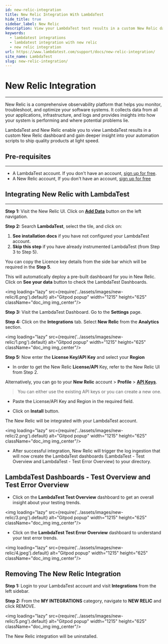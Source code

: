 ```yaml
---
id: new-relic-integration
title: New Relic Integration With LambdaTest
hide_title: true
sidebar_label: New Relic
description: View your LambdaTest test results in a custom New Relic dashboard. Gain deep insights into your automation scripts and identify gaps to ship quality products at light speed.
keywords:
  - lambdatest integrations
  - lambdatest integration with new relic
  - new relic integration 
url: https://www.lambdatest.com/support/docs/new-relic-integration/
site_name: LambdaTest
slug: new-relic-integration/
---
```


<script type="application/ld+json"
      dangerouslySetInnerHTML={{ __html: JSON.stringify({
       "@context": "https://schema.org",
        "@type": "BreadcrumbList",
        "itemListElement": [{
          "@type": "ListItem",
          "position": 1,
          "name": "LambdaTest",
          "item": "https://www.lambdatest.com"
        },{
          "@type": "ListItem",
          "position": 2,
          "name": "Support",
          "item": "https://www.lambdatest.com/support/docs/"
        },{
          "@type": "ListItem",
          "position": 3,
          "name": "New Relic Integration",
          "item": "https://www.lambdatest.com/support/docs/new-relic-integration/"
        }]
      })
    }}
></script>

# New Relic Integration
***

New Relic is a comprehensive observability platform that helps you monitor, troubleshoot, and optimize your software systems. It collects data from all your applications, infrastructure, and logs and provides insights into how your system is performing and where potential problems lie.

<div className="ytframe"> 
<div className="youtube" data-embed="dv1Dy7Ioc4E">
    <div className="play-button"></div>
</div>
</div>

LambdaTest and New Relic enable you to view LambdaTest results in a custom New Relic dashboard and gain deeper insight into your automation scripts to ship quality products at light speed.

## Pre-requisites
***

- A LambdaTest account. If you don't have an account, [sign up for free](https://accounts.lambdatest.com/register).
- A New Relic account, If you don't have an account, [sign up for free](https://newrelic.com/signup)

## Integrating New Relic with LambdaTest
***

**Step 1:** Visit the New Relic UI. Click on [**Add Data**](https://one.newrelic.com/marketplace) button on the left navigation.

**Step 2:** Search **LambdaTest**, select the tile, and click on:
  1. **See installation docs** if you have not configured your LambdaTest account.
  2. **Skip this step** if you have already instrumented LambdaTest (from Step 3 to Step 5).

You can copy the Licence key details from the side bar which will be required in the **Step 5**.

This will automatically deploy a pre-built dashboard for you in New Relic. Click on **See your data** button to check the LambdaTest Dashboards.

<img loading="lazy" src={require('../assets/images/new-relic/6.png').default} alt="Gitpod popup" width="1215" height="625" className="doc_img img_center"/><br/>

**Step 3:** Visit the LambdaTest Dashboard. Go to the **Settings** page.

**Step 4:** Click on the **Integrations** tab. Select **New Relic** from the **Analytics** section.

<img loading="lazy" src={require('../assets/images/new-relic/1.png').default} alt="Gitpod popup" width="1215" height="625" className="doc_img img_center"/><br/>

**Step 5:** Now enter the **License Key/API Key** and select your **Region**

- In order to get the New Relic **License/API** Key, refer to the New Relic UI from Step 2.

Alternatively, you can go to your **New Relic** account > **Profile** > [**API Keys**](https://one.newrelic.com/api-keys).

> You can either use the existing API keys or you can create a new one.

- Paste the License/API Key and Region in the required field.

- Click on **Install** button.

The New Relic will be integrated with your LambdaTest account.

<img loading="lazy" src={require('../assets/images/new-relic/2.png').default} alt="Gitpod popup" width="1215" height="625" className="doc_img img_center"/><br/>

- After successful integration, New Relic will trigger the log ingestion that will now create the LambdaTest dashboards (LambdaTest - Test Overview and LambdaTest - Test Error Overview) to your directory.

## LambdaTest Dashboards - Test Overview and Test Error Overview

- Click on the **LambdaTest Test Overview** dashboard to get an overall insight about your testing trends.

<img loading="lazy" src={require('../assets/images/new-relic/3.png').default} alt="Gitpod popup" width="1215" height="625" className="doc_img img_center"/><br/>

- Click on the **LambdaTest Test Error Overview** dashboard to understand your test error trends.

<img loading="lazy" src={require('../assets/images/new-relic/4.jpeg').default} alt="Gitpod popup" width="1215" height="625" className="doc_img img_center"/><br/>

## Removing The New Relic Integration

**Step 1:** Login to your LambdaTest account and visit **Integrations** from the left sidebar.

**Step 2:** From the **MY INTEGRATIONS** category, navigate to **NEW RELIC** and click REMOVE.

<img loading="lazy" src={require('../assets/images/new-relic/5.png').default} alt="Gitpod popup" width="1215" height="625" className="doc_img img_center"/><br/>

The New Relic integration will be uninstalled.